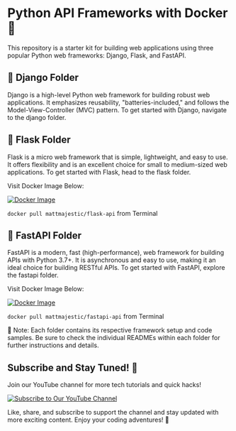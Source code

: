 # Python API Frameworks with Docker 🚀

This repository is a starter kit for building web applications using three popular Python web frameworks: Django, Flask, and FastAPI.

## 📁 Django Folder

Django is a high-level Python web framework for building robust web applications.
It emphasizes reusability, "batteries-included," and follows the Model-View-Controller (MVC) pattern.
To get started with Django, navigate to the django folder.

## 📁 Flask Folder

Flask is a micro web framework that is simple, lightweight, and easy to use.
It offers flexibility and is an excellent choice for small to medium-sized web applications.
To get started with Flask, head to the flask folder.

Visit Docker Image Below:

[![Docker Image](https://img.shields.io/docker/v/mattmajestic/flask-api?color=blue&label=mattmajestic/flask-api&logo=docker&logoColor=white&style=for-the-badge)](https://hub.docker.com/r/mattmajestic/flask-api)

`docker pull mattmajestic/flask-api` from Terminal

## 📁 FastAPI Folder

FastAPI is a modern, fast (high-performance), web framework for building APIs with Python 3.7+.
It is asynchronous and easy to use, making it an ideal choice for building RESTful APIs.
To get started with FastAPI, explore the fastapi folder.

Visit Docker Image Below:

[![Docker Image](https://img.shields.io/docker/v/mattmajestic/fastapi-api?color=blue&label=mattmajestic/fastapi-api&logo=docker&logoColor=white&style=for-the-badge)](https://hub.docker.com/r/mattmajestic/fastapi-api)

`docker pull mattmajestic/fastapi-api` from Terminal

🚧 Note: Each folder contains its respective framework setup and code samples. Be sure to check the individual READMEs within each folder for further instructions and details.

## Subscribe and Stay Tuned! 🎉

Join our YouTube channel for more tech tutorials and quick hacks!

[![Subscribe to Our YouTube Channel](https://img.shields.io/badge/Subscribe-OurChannel-red)](https://www.youtube.com/@majesticcoding)

Like, share, and subscribe to support the channel and stay updated with more exciting content. Enjoy your coding adventures! 🚀

